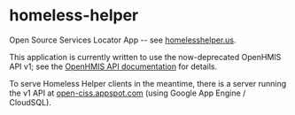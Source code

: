 homeless-helper
===============

Open Source Services Locator App -- see [homelesshelper.us](http://homelesshelper.us/).

This application is currently written to use the now-deprecated
OpenHMIS API v1; see the [OpenHMIS API
documentation](https://github.com/PCNI/OpenHMIS/blob/master/API.md)
for details.

To serve Homeless Helper clients in the meantime, there is a server
running the v1 API at
[open-ciss.appspot.com](http://open-ciss.appspot.com/) (using Google
App Engine / CloudSQL).
